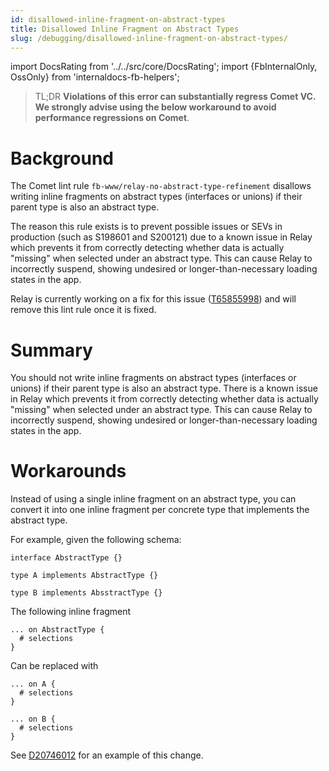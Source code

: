 ```yaml
---
id: disallowed-inline-fragment-on-abstract-types
title: Disallowed Inline Fragment on Abstract Types
slug: /debugging/disallowed-inline-fragment-on-abstract-types/
---
```


import DocsRating from '../../src/core/DocsRating';
import {FbInternalOnly, OssOnly} from 'internaldocs-fb-helpers';

<FbInternalOnly>

> TL;DR **Violations of this error can substantially regress Comet VC. We strongly advise using the below workaround to avoid performance regressions on Comet**.

# Background

The Comet lint rule `fb-www/relay-no-abstract-type-refinement` disallows writing inline fragments on abstract types (interfaces or unions) if their parent type is also an abstract type.

The reason this rule exists is to prevent possible issues or SEVs in production (such as S198601 and S200121) due to a known issue in Relay which prevents it from correctly detecting whether data is actually "missing" when selected under an abstract type. This can cause Relay to incorrectly suspend, showing undesired or longer-than-necessary loading states in the app.

Relay is currently working on a fix for this issue ([T65855998](https://www.internalfb.com/tasks/?t=65855998)) and will remove this lint rule once it is fixed.

</FbInternalOnly>

<OssOnly>

# Summary

You should not write inline fragments on abstract types (interfaces or unions) if their parent type is also an abstract type. There is a known issue in Relay which prevents it from correctly detecting whether data is actually "missing" when selected under an abstract type. This can cause Relay to incorrectly suspend, showing undesired or longer-than-necessary loading states in the app.

</OssOnly>


# Workarounds

Instead of using a single inline fragment on an abstract type, you can convert it into one inline fragment per concrete type that implements the abstract type.

For example, given the following schema:

```
interface AbstractType {}

type A implements AbstractType {}

type B implements AbsstractType {}
```

The following inline fragment
```
... on AbstractType {
  # selections
}

```

Can be replaced with
```
... on A {
  # selections
}

... on B {
  # selections
}

```

<FbInternalOnly>

See [D20746012](https://www.internalfb.com/diff/D20746012) for an example of this change.

</FbInternalOnly>
